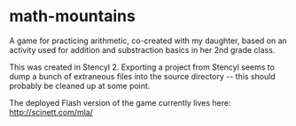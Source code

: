# math-mountains

A game for practicing arithmetic, co-created with my daughter, based on 
an activity used for addition and substraction basics in her 2nd grade class.

This was created in Stencyl 2. Exporting a project from Stencyl seems to
dump a bunch of extraneous files into the source directory -- this should
probably be cleaned up at some point.

The deployed Flash version of the game currently lives here:
http://scinett.com/mla/
